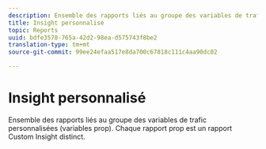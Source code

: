 ```yaml
---
description: Ensemble des rapports liés au groupe des variables de trafic personnalisées (variables prop). Chaque rapport prop est un rapport Aperçu personnalisé distinct.
title: Insight personnalisé
topic: Reports
uuid: bdfe3578-765a-42d2-98ea-d575743f8be2
translation-type: tm+mt
source-git-commit: 99ee24efaa517e8da700c67818c111c4aa90dc02

---
```



# Insight personnalisé

Ensemble des rapports liés au groupe des variables de trafic personnalisées (variables prop). Chaque rapport prop est un rapport Custom Insight distinct.

